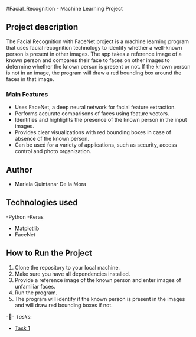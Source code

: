 #Facial_Recognition - Machine Learning Project

## Project description

The Facial Recognition with FaceNet project is a machine learning program that uses facial recognition technology to identify whether
a well-known person is present in other images. The app takes a reference image of a known person and compares their face to faces on other
images to determine whether the known person is present or not. If the known person is not in an image, the program will draw a red bounding box
around the faces in that image.

### Main Features

- Uses FaceNet, a deep neural network for facial feature extraction.
- Performs accurate comparisons of faces using feature vectors.
- Identifies and highlights the presence of the known person in the input images.
- Provides clear visualizations with red bounding boxes in case of absence of the known person.
- Can be used for a variety of applications, such as security, access control and photo organization.

## Author

- Mariela Quintanar De la Mora

## Technologies used

-Python
-Keras
- Matplotlib
- FaceNet

## How to Run the Project

1. Clone the repository to your local machine.
2. Make sure you have all dependencies installed.
3. Provide a reference image of the known person and enter images of unfamiliar faces.
5. Run the program.
6. The program will identify if the known person is present in the images and will draw red bounding boxes if not.

-:file_folder:- _Tasks_:
  + [Task 1](Face_Recognition_Mariela_Quintanar.pdf)

